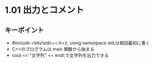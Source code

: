 # 1.01 出力とコメント

## キーポイント

- #include <bits/stdc++.h>と using namespace std;は毎回最初に書く
- C++のプログラムは main 関数から始まる
- cout << "文字列" << endl;で文字列を出力できる
